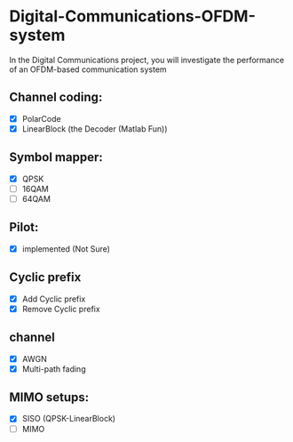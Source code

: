 # Digital-Communications-OFDM-system
In the Digital Communications project, you will investigate the performance of an OFDM-based  communication system

## Channel coding:
- [X] PolarCode
- [x] LinearBlock (the Decoder (Matlab Fun))
## Symbol mapper:
- [x] QPSK
- [ ] 16QAM
- [ ] 64QAM
## Pilot:
- [x] implemented (Not Sure)
## Cyclic prefix
- [x] Add Cyclic prefix
- [x] Remove Cyclic prefix
## channel
- [x] AWGN
- [x] Multi-path fading 
## MIMO setups:
- [X] SISO (QPSK-LinearBlock)
- [ ] MIMO
